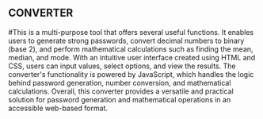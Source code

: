 ## CONVERTER

#This is a multi-purpose tool that offers several useful functions. It enables users to generate strong passwords, convert decimal numbers to binary (base 2), and perform mathematical calculations such as finding the mean, median, and mode. With an intuitive user interface created using HTML and CSS, users can input values, select options, and view the results. The converter's functionality is powered by JavaScript, which handles the logic behind password generation, number conversion, and mathematical calculations. Overall, this converter provides a versatile and practical solution for password generation and mathematical operations in an accessible web-based format.

